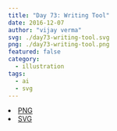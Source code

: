 ```yaml
---
title: "Day 73: Writing Tool"
date: 2016-12-07
author: "vijay verma"
svg: ./day73-writing-tool.svg
png: ./day73-writing-tool.png
featured: false
category:
  - illustration
tags:
  - ai
  - svg
---
```

<li><a href="./day73-writing-tool.png" download className="btn-png">PNG</a></li>
<li><a href="./day73-writing-tool.svg" download className="btn-svg">SVG</a></li>
